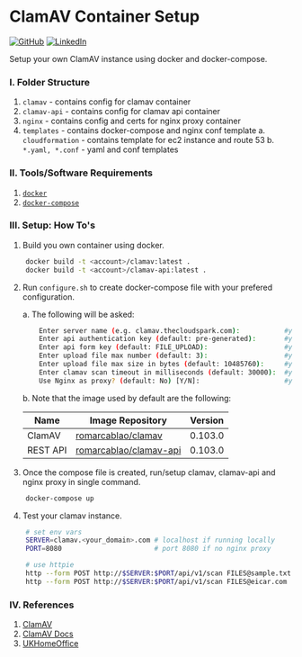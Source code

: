 # ClamAV Container Setup

[![GitHub](https://img.shields.io/badge/GitHub-romarcablao-lightgrey)](https://github.com/romarcablao)
[![LinkedIn](https://img.shields.io/badge/LinkedIn-romarcablao-blue)](https://linkedin.com/in/romarcablao)

Setup your own ClamAV instance using docker and docker-compose.

### I. Folder Structure

1. `clamav` - contains config for clamav container
2. `clamav-api` - contains config for clamav api container
3. `nginx` - contains config and certs for nginx proxy container
4. `templates` - contains docker-compose and nginx conf template
   a. `cloudformation` - contains template for ec2 instance and route 53
   b. `*.yaml, *.conf` - yaml and conf templates

### II. Tools/Software Requirements

1. [`docker`](https://www.docker.com/get-started)
2. [`docker-compose`](https://docs.docker.com/compose/install/)

### III. Setup: How To's

1. Build you own container using docker.

```bash
    docker build -t <account>/clamav:latest .
    docker build -t <account>/clamav-api:latest .
```

2. Run `configure.sh` to create docker-compose file with your prefered configuration.

   a. The following will be asked:

   ```bash
       Enter server name (e.g. clamav.thecloudspark.com):           #your_input
       Enter api authentication key (default: pre-generated):       #your_input
       Enter api form key (default: FILE_UPLOAD):                   #your_input
       Enter upload file max number (default: 3):                   #your_input
       Enter upload file max size in bytes (default: 10485760):     #your_input
       Enter clamav scan timeout in milliseconds (default: 30000):  #your_input
       Use Nginx as proxy? (default: No) [Y/N]:                     #your_input
   ```

   b. Note that the image used by default are the following:

   | Name     | Image Repository                                                                                            | Version |
   | -------- | ----------------------------------------------------------------------------------------------------------- | ------- |
   | ClamAV   | [romarcablao/clamav](https://hub.docker.com/r/romarcablao/clamav/tags?page=1&ordering=last_updated)         | 0.103.0 |
   | REST API | [romarcablao/clamav-api](https://hub.docker.com/r/romarcablao/clamav-api/tags?page=1&ordering=last_updated) | 0.103.0 |

3. Once the compose file is created, run/setup clamav, clamav-api and nginx proxy in single command.

```bash
    docker-compose up
```

4.  Test your clamav instance.

```bash
    # set env vars
    SERVER=clamav.<your_domain>.com # localhost if running locally
    PORT=8080                       # port 8080 if no nginx proxy

    # use httpie
    http --form POST http://$SERVER:$PORT/api/v1/scan FILES@sample.txt
    http --form POST http://$SERVER:$PORT/api/v1/scan FILES@eicar.com
```

### IV. References

1. [ClamAV](https://www.clamav.net/)
2. [ClamAV Docs](https://www.clamav.net/documents/clam-antivirus-user-manual)
3. [UKHomeOffice](https://github.com/UKHomeOffice/docker-clamav)
